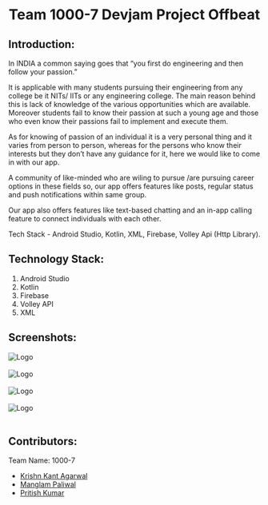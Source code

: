 <h1 align="center">Team 1000-7 Devjam Project Offbeat</h1>
<p align="center">
</p>





## Introduction:
  In INDIA a common saying goes that “you first do engineering and then follow your passion.”

It is applicable with many students pursuing their engineering from any college be it NITs/ IITs or any engineering college. The main reason behind this is lack of knowledge of the various opportunities which are available. Moreover students fail to know their passion at such a young age and those who even know their passions fail to implement and execute them.

As for knowing of passion of an individual it is a very personal thing and it varies from person to person, whereas for the persons who know their interests but they don’t have any guidance for it, here we would like to come in with our app. 

A community of like-minded who are wiling to pursue /are pursuing career options in these fields so, our app offers features like posts, regular status and push notifications within same group.

Our app also offers features like text-based chatting and an in-app calling feature to connect individuals with each other.

Tech Stack - Android Studio, Kotlin, XML, Firebase, Volley Api (Http Library).

## Technology Stack:
  1) Android Studio
  2) Kotlin
  3) Firebase
  4) Volley API
  5) XML
 
 
## Screenshots:
<img src="https://devfolio.co/_next/image?url=https%3A%2F%2Fassets.devfolio.co%2Fhackathons%2Fd61a7c90d180427fa7ee90bce9ad0204%2Fprojects%2F9f71c7c93ff24971800fc5a73370a0ec%2Ff0b0784a-5623-4822-b093-16e47597328d.jpeg&w=1440&q=75" alt="Logo">
</br></br>
<img src="https://devfolio.co/_next/image?url=https%3A%2F%2Fassets.devfolio.co%2Fhackathons%2Fd61a7c90d180427fa7ee90bce9ad0204%2Fprojects%2F9f71c7c93ff24971800fc5a73370a0ec%2F19f2940d-8fe2-48aa-b31a-19ecb533c002.jpeg&w=1440&q=75" alt="Logo">
</br></br>
<img src="https://devfolio.co/_next/image?url=https%3A%2F%2Fassets.devfolio.co%2Fhackathons%2Fd61a7c90d180427fa7ee90bce9ad0204%2Fprojects%2F9f71c7c93ff24971800fc5a73370a0ec%2F74080d63-36c8-4923-9325-18d88071ca02.jpeg&w=1440&q=75" alt="Logo">
</br></br>
<img src="https://devfolio.co/_next/image?url=https%3A%2F%2Fassets.devfolio.co%2Fhackathons%2Fd61a7c90d180427fa7ee90bce9ad0204%2Fprojects%2F9f71c7c93ff24971800fc5a73370a0ec%2F2e5636f8-41b1-4d90-bb51-f6d03adb0802.jpeg&w=1440&q=75" alt="Logo">
</br></br>

## Contributors:

Team Name: 1000-7

* [Krishn Kant Agarwal](https://github.com/krishna2332002)
* [Manglam Paliwal](https://github.com/manglam16)
* [Pritish Kumar](https://github.com/pritishkr)
